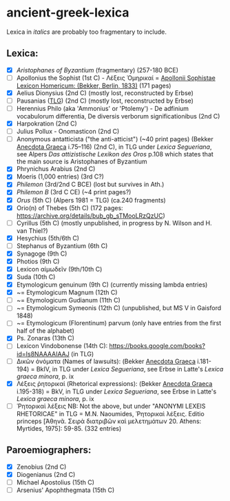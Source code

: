 # ancient-greek-lexica

Lexica in *italics* are probably too fragmentary to include.

## Lexica:
- [X] *Aristophanes of Byzantium* (fragmentary) (257-180 BCE)
- [ ] Apollonius the Sophist (1st C) - Λέξεις Ὁμηρικαί = [Apollonii Sophistae Lexicon Homericum: (Bekker, Berlin, 1833)](https://archive.org/details/apolloniisophis00bekkgoog) (171 pages)
- [x] Aelius Dionysius (2nd C) (mostly lost, reconstructed by Erbse)
- [ ] Pausanias ([TLG](http://stephanus.tlg.uci.edu/Iris/inst/browser.jsp#doc=tlg&aid=1569&wid=001&st=0&l=20)) (2nd C) (mostly lost, reconstructed by Erbse)
- [ ] Herennius Philo (aka 'Ammonius' or 'Ptolemy') - De adfinium vocabulorum differentia, De diversis verborum significationibus (2nd C)
- [x] Harpokration (2nd C)
- [ ] Julius Pollux - Onomasticon (2nd C)
- [ ] Anonymous antatticista ("the anti-atticist") (~40 print pages) (Bekker [Anecdota Graeca](https://archive.org/details/anecdotagraeca00bekkgoog) i.75–116) (2nd C), in TLG under *Lexica Segueriana*, see Alpers *Das attizistische Lexikon des Oros* p.108 which states that the main source is Aristophanes of Byzantium
- [x] Phrynichus Arabius (2nd C)
- [x] Moeris (1,000 entries) (3rd C?)
- [X] *Philemon* (3rd/2nd C BCE) (lost but survives in Ath.)
- [X] *Philemon B* (3rd C CE) (~4 print pages?)
- [X] *Orus* (5th C) (Alpers 1981 = TLG) (ca.240 fragments)
- [x] Orio(n) of Thebes (5th C) (172 pages: <https://archive.org/details/bub_gb_sTMooLRzQzUC>)
- [ ] Cyrillus (5th C) (mostly unpublished, in progress by N. Wilson and H. van Thiel?)
- [x] Hesychius (5th/6th C)
- [ ] Stephanus of Byzantium (6th C)
- [x] Synagoge (9th C)
- [x] Photios (9th C)
- [x] Lexicon αἱμωδεῖν (9th/10th C)
- [x] Suda (10th C)
- [x] Etymologicum genuinum (9th C) (currently missing lambda entries)
- [x] ~= Etymologicum Magnum (12th C)
- [ ] ~= Etymologicum Gudianum (11th C)
- [ ] ~= Etymologicum Symeonis (12th C) (unpublished, but MS V in Gaisford 1848)
- [ ] ~= Etymologicum (Florentinum) parvum (only have entries from the first half of the alphabet)
- [x] Ps. Zonaras (13th C)
- [ ] Lexicon Vindobonense (14th C): <https://books.google.com/books?id=Is8NAAAAIAAJ> (in TLG)
- [ ] Δικῶν ὀνόματα (Names of lawsuits): (Bekker [Anecdota Graeca](https://archive.org/details/anecdotagraeca00bekkgoog) i.181-194) = BkIV, in TLG under *Lexica Segueriana*, see Erbse in Latte's *Lexica graeca minora*, p. ix
- [x] Λέξεις ῥητορικαί (Rhetorical expressions): (Bekker [Anecdota Graeca](https://archive.org/details/anecdotagraeca00bekkgoog) i.195-318) = BkV, in TLG under *Lexica Segueriana*, see Erbse in Latte's *Lexica graeca minora*, p. ix
- [ ] Ῥητορικαὶ λέξεις NB: Not the above, but under "ANONYMI LEXEIS RHETORICAE" in TLG = M.N. Naoumides, Ῥητορικαὶ λέξεις. Editio princeps [Ἀθηνᾶ. Σειρὰ διατριβῶν καὶ μελετημάτων 20. Athens: Myrtides, 1975]: 59-85. (332 entries)

## Paroemiographers:
- [x] Zenobius (2nd C)
- [x] Diogenianus (2nd C)
- [ ] Michael Apostolius (15th C)
- [ ] Arsenius' Apophthegmata (15th C)
